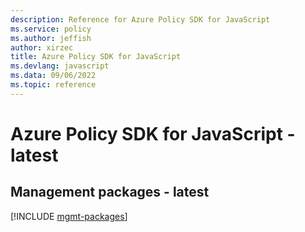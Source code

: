 ```yaml
---
description: Reference for Azure Policy SDK for JavaScript
ms.service: policy
ms.author: jeffish
author: xirzec
title: Azure Policy SDK for JavaScript
ms.devlang: javascript
ms.data: 09/06/2022
ms.topic: reference
---
```

# Azure Policy SDK for JavaScript - latest

## Management packages - latest
[!INCLUDE [mgmt-packages](policy-mgmt-index.md)]